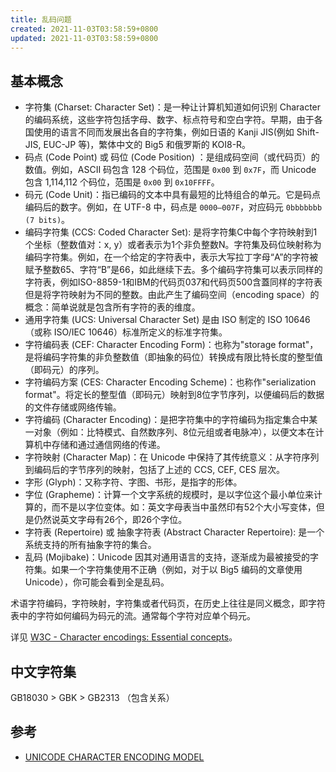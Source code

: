 ```yaml
---
title: 乱码问题
created: 2021-11-03T03:58:59+0800
updated: 2021-11-03T03:58:59+0800
---
```



## 基本概念

- 字符集 (Charset: Character Set)：是一种让计算机知道如何识别 Character 的编码系统，这些字符包括字母、数字、标点符号和空白字符。早期，由于各国使用的语言不同而发展出各自的字符集，例如日语的 Kanji JIS(例如 Shift-JIS, EUC-JP 等)，繁体中文的 Big5 和俄罗斯的 KOI8-R。
- 码点 (Code Point) 或 码位 (Code Position) ：是组成码空间（或代码页）的数值。例如，ASCII 码包含 128 个码位，范围是 `0x00` 到 `0x7F`，而 Unicode 包含 1,114,112 个码位，范围是 `0x00` 到 `0x10FFFF`。
- 码元 (Code Unit)：指已编码的文本中具有最短的比特组合的单元。它是码点编码后的数字。例如，在 UTF-8 中，码点是 `0000–007F`，对应码元 `0bbbbbbb (7 bits)`。
- 编码字符集 (CCS: Coded Character Set): 是将字符集C中每个字符映射到1个坐标（整数值对：x, y）或者表示为1个非负整数N。字符集及码位映射称为编码字符集。例如，在一个给定的字符表中，表示大写拉丁字母“A”的字符被赋予整数65、字符“B”是66，如此继续下去。多个编码字符集可以表示同样的字符表，例如ISO-8859-1和IBM的代码页037和代码页500含蓋同样的字符表但是将字符映射为不同的整数。由此产生了编码空间（encoding space）的概念：简单说就是包含所有字符的表的维度。
- 通用字符集 (UCS: Universal Character Set) 是由 ISO 制定的 ISO 10646（或称 ISO/IEC 10646）标准所定义的标准字符集。
- 字符编码表 (CEF: Character Encoding Form)：也称为"storage format"，是将编码字符集的非负整数值（即抽象的码位）转换成有限比特长度的整型值（即码元）的序列。
- 字符编码方案 (CES: Character Encoding Scheme)：也称作"serialization format"。将定长的整型值（即码元）映射到8位字节序列，以便编码后的数据的文件存储或网络传输。
- 字符编码 (Character Encoding)：是把字符集中的字符编码为指定集合中某一对象（例如：比特模式、自然数序列、8位元组或者电脉冲），以便文本在计算机中存储和通过通信网络的传递。
- 字符映射 (Character Map)：在 Unicode 中保持了其传统意义：从字符序列到编码后的字节序列的映射，包括了上述的 CCS, CEF, CES 层次。
- 字形 (Glyph)：又称字符、字图、书形，是指字的形体。
- 字位 (Grapheme)：计算一个文字系统的规模时，是以字位这个最小单位来计算的，而不是以字位变体。如：英文字母表当中虽然印有52个大小写变体，但是仍然说英文字母有26个，即26个字位。
- 字符表 (Repertoire) 或 抽象字符表 (Abstract Character Repertoire): 是一个系统支持的所有抽象字符的集合。
- 乱码 (Mojibake)：Unicode 因其对通用语言的支持，逐渐成为最被接受的字符集。如果一个字符集使用不正确（例如，对于以 Big5 编码的文章使用 Unicode），你可能会看到全是乱码。

术语字符编码，字符映射，字符集或者代码页，在历史上往往是同义概念，即字符表中的字符如何编码为码元的流。通常每个字符对应单个码元。

详见 [W3C - Character encodings: Essential concepts](https://www.w3.org/International/articles/definitions-characters/)。

## 中文字符集

GB18030 > GBK > GB2313 （包含关系）

## 参考

- [UNICODE CHARACTER ENCODING MODEL](https://www.unicode.org/reports/tr17/)
